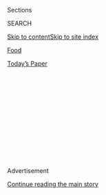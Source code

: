 <div id="app">

<div>

<div>

<div>

<div class="NYTAppHideMasthead css-1q2w90k e1suatyy0">

<div class="section css-ui9rw0 e1suatyy2">

<div class="css-eph4ug er09x8g0">

<div class="css-6n7j50">

</div>

<span class="css-1dv1kvn">Sections</span>

<div class="css-10488qs">

<span class="css-1dv1kvn">SEARCH</span>

</div>

[Skip to content](#site-content)[Skip to site
index](#site-index)

</div>

<div id="masthead-section-label" class="css-1wr3we4 eaxe0e00">

[Food](https://www.nytimes3xbfgragh.onion/section/food)

</div>

<div class="css-10698na e1huz5gh0">

</div>

</div>

<div id="masthead-bar-one" class="section hasLinks css-15hmgas e1csuq9d3">

<div class="css-uqyvli e1csuq9d0">

</div>

<div class="css-1uqjmks e1csuq9d1">

</div>

<div class="css-9e9ivx">

[](https://myaccount.nytimes3xbfgragh.onion/auth/login?response_type=cookie&client_id=vi)

</div>

<div class="css-1bvtpon e1csuq9d2">

[Today’s
Paper](https://www.nytimes3xbfgragh.onion/section/todayspaper)

</div>

</div>

</div>

</div>

<div data-aria-hidden="false">

<div id="site-content" data-role="main">

<div>

<div class="css-1aor85t" style="opacity:0.000000001;z-index:-1;visibility:hidden">

<div class="css-1hqnpie">

<div class="css-epjblv">

<span class="css-17xtcya">[Food](/section/food)</span><span class="css-x15j1o">|</span><span class="css-fwqvlz">For
Niven Patel, Farm-to-Table Cooking Means Taro and
Mangoes</span>

</div>

<div class="css-k008qs">

<div class="css-1iwv8en">

<span class="css-18z7m18"></span>

<div>

</div>

</div>

<span class="css-1n6z4y"></span>

<div class="css-1705lsu">

<div class="css-4xjgmj">

<div class="css-4skfbu" data-role="toolbar" data-aria-label="Social Media Share buttons, Save button, and Comments Panel with current comment count" data-testid="share-tools">

  - 
  - 
  - 
  - 
    
    <div class="css-6n7j50">
    
    </div>

  - 
  - 

</div>

</div>

</div>

</div>

</div>

</div>

<div class="css-13pd83m">

</div>

<div id="top-wrapper" class="css-1sy8kpn">

<div id="top-slug" class="css-l9onyx">

Advertisement

</div>

[Continue reading the main
story](#after-top)

<div class="ad top-wrapper" style="text-align:center;height:100%;display:block;min-height:250px">

<div id="top" class="place-ad" data-position="top" data-size-key="top">

</div>

</div>

<div id="after-top">

</div>

</div>

<div id="sponsor-wrapper" class="css-1hyfx7x">

<div id="sponsor-slug" class="css-19vbshk">

Supported by

</div>

[Continue reading the main
story](#after-sponsor)

<div id="sponsor" class="ad sponsor-wrapper" style="text-align:center;height:100%;display:block">

</div>

<div id="after-sponsor">

</div>

</div>

The
Chef

<div class="css-1vkm6nb ehdk2mb0">

# For Niven Patel, Farm-to-Table Cooking Means Taro and Mangoes

</div>

<div class="sizeLarge layoutHorizontal css-134dzg0 ejvbdkh1">

[](https://www.nytimes3xbfgragh.onion/slideshow/2017/08/14/dining/the-homesteader.html)

<div class="css-5nx6oe">

## The Homesteader

<div class="css-1xhl2m">

11 Photos

View Slide Show
<span class="css-t4350i">›</span>

</div>

</div>

<div class="css-79elbk">

<div class="css-hyytny">

</div>

![](https://static01.graylady3jvrrxbe.onion/images/2017/08/16/dining/16TROPICAL-slide-Y4KA/16TROPICAL-slide-Y4KA-articleLarge.jpg?quality=75&auto=webp&disable=upscale)

</div>

<div class="css-17ai7jg e15qwgfe0">

<span class="css-16f3y1r e13ogyst0">John Taggart for The New York
Times</span>

</div>

</div>

<div class="css-xt80pu e12qa4dv0">

<div class="css-18e8msd">

<div class="css-vp77d3 epjyd6m0">

<div class="css-1baulvz">

By <span class="css-1baulvz last-byline" itemprop="name">Rachel
Wharton</span>

</div>

</div>

  - Aug. 14,
    2017

  - 
    
    <div class="css-4xjgmj">
    
    <div class="css-d8bdto" data-role="toolbar" data-aria-label="Social Media Share buttons, Save button, and Comments Panel with current comment count" data-testid="share-tools">
    
      - 
      - 
      - 
      - 
        
        <div class="css-6n7j50">
        
        </div>
    
      - 
      - 
    
    </div>
    
    </div>

</div>

</div>

<div class="section meteredContent css-1r7ky0e" name="articleBody" itemprop="articleBody">

<div class="css-1fanzo5 StoryBodyCompanionColumn">

<div class="css-53u6y8">

HOMESTEAD, Fla. — August may not be the ideal time to visit Niven
Patel’s backyard farm.

It’s the middle of monsoon season here in South Florida, which means
that Mr. Patel’s two-acre property — which produces about 15 percent of
the produce for his restaurant, [Ghee Indian
Kitchen](http://gheemiami.com/), a half-hour north in greater Miami — is
besieged by mosquitoes, rain and humidity so intense that you can’t grow
tomatoes past April.

But summer does have its payoffs for those who choose to live at the
fertile edge of the Everglades. At a recent dinner party at Ranchopatel
— Mr. Patel’s gray stone house on Avocado Drive — the chef cut
waist-high taro leaves, dug his own white turmeric roots, plucked
teardrop Indian eggplants to stuff with crushed peanuts, and filled a
wheelbarrow with 200 pounds of mangoes destined for lassis and chutney.

His four towering mango trees — along with three avocado, a sapodilla
and 12 lychee trees by the driveway — were actually what drew Mr. Patel
to this property four years ago, when he was still the chef de cuisine
at [Michael’s Genuine Food & Drink](https://michaelsgenuine.com/) in
Miami.

“As soon as I drove in, I saw the lychee trees,” Mr. Patel said, “and it
just felt right.”

Mr. Patel, who turns 34 on Wednesday, was wise to trust his instincts.
Located in the only part of the contiguous United States with a tropical
monsoon climate — like those in India and Southeast Asia — Ranchopatel
gave him not just sweet fruit, but a new direction.

</div>

</div>

<div class="css-1fanzo5 StoryBodyCompanionColumn">

<div class="css-53u6y8">

Homestead is part of one of Florida’s most diverse agricultural regions.
Mr. Patel’s neighbors include ordinary owners of one-story homes with
impossibly lush lawns, as well as farmers who send conventional
supermarket vegetables north in December; large-scale exotic fruit
producers with groves of Thai white guavas or Pakistani mangoes; and
small-scale growers with roots across the Asian continent, the Caribbean
or South America. Many of those growers cultivate just a few acres,
their yards mixed carpets of foreign tree fruits, vegetables and herbs
that creep right up to the road.

These crops — hard-to-find tastes of home like Cambodian rice paddy
herb, Vietnamese coriander or moringa leaves — quietly make their way up
the East Coast and across the Midwest, said Valerie Imbruce, an economic
botanist who studied the area for her 2015 book, “[From Farm to Canal
Street](http://www.cornellpress.cornell.edu/book/?GCOI=80140100191750).”
There, you’ll mainly find them in niche grocery stores, she said,
“tucked away in the refrigerated section next to the bottled drinks.”

Go to an Indian market in New York City, for example, and you are likely
to spot green papaya or luffa gourd from Jalaram Produce, which Mahendra
Raolji has run in Homestead for 22 years. “He is the biggest Indian
farmer in probably the U.S.,” Mr. Patel said, “and he’s 10 minutes
away.”

That’s handy for Mr. Patel, who blends local sourcing with his family’s
home cooking. Born in Georgia and raised in Florida, Mr. Patel traces
his roots to the Indian state of Gujarat, as does his wife, Shivani.

At his four-month-old restaurant — a roomy modern space where jars of
ground Ranchopatel chiles serve as both pantry and folk art — Mr. Patel
may marinate the tropical game fish called wahoo in fresh turmeric,
serving a still-raw slice alongside bhel puri, a mix of puffed rice with
green mango and herby chutney. Charred local okra pods are seasoned with
black mustard seed and soaked with preserved heirloom tomatoes, which he
buys from farmer friends in spring. (The Florida vegetable season is
reversed, Mr. Patel explained. Crops that thrive in extraordinarily hot
and humid climates, like okra, beans and eggplant, are the only
vegetables that grow during the summer; Floridians import fresh tomatoes
and everything else from farmers up north.)

</div>

</div>

<div class="css-1fanzo5 StoryBodyCompanionColumn">

<div class="css-53u6y8">

Many Miami chefs work with local farmers or seek out special or native
ingredients, but with Ghee, Mr. Patel is a game changer for the region.
He is the first chef to draw such a sharp line from his cooking to the
unique potential of his agricultural landscape, linking his heritage to
his literal backyard.

“What he’s cooking and what he’s doing, and in this climate and in this
zone, are just like a match made in heaven,” said Michael Schwartz, the
executive chef and owner of Michael’s Genuine and a farm-to-table
pioneer in Miami.

“For me, it’s inspiring,” Mr. Schwartz said. “He’s certainly got
everyone thinking about new possibilities.”

Mr. Patel was still working for Mr. Schwartz when he decided to open
Ghee. “I never in my wildest dreams thought I would open up an Indian
restaurant,” said Mr. Patel, who has spent a majority of his 13-year
career cooking modern American food, much of it farm-to-table.

He first fell for hands-on growing six years ago while working as a chef
at a restaurant on Grand Cayman that kept an expansive kitchen garden.
After buying his house in Homestead in 2013, Mr. Patel had the land to
create his own: He recruited his kitchen staff at Michael’s to help
build out 14 32-foot-long raised beds just past the swimming pool.

Friends came to see, and he served them what his family always ate at
home: basmati rice with roasted garlic, ghee and chiles; a simple okra
curry; the hand-rolled Gujarati flatbread called rotli; a warm yogurt
soup flavored with homegrown curry leaf and thickened with grated
tomato, cucumber and tender, fresh pigeon peas.

His guests were blown away by the food, and Mr. Patel by their reaction:
“I thought, ‘We have to do this; we have to make a place that’s like
eating at home.’”

</div>

</div>

<div class="css-1fanzo5 StoryBodyCompanionColumn">

<div class="css-53u6y8">

Home, in fact, is where Ghee’s staff came to train, learning the
intricacies of the Indian kitchen from Mr. Patel, his wife and her
parents, who also live at Ranchopatel. (His father-in-law is a co-farmer
and the handyman, his mother-in-law is the restaurant’s second culinary
guru, and Ms. Patel works the dining room after spending the day at her
full-time job in human resources at a resort.)

“We would cook up a feast,” said Mr. Patel, who eventually started
summoning people over to eat it — chefs, brewers, farmers or food
producers, some of whom he knew only via Instagram. These free-form
dinners became legend, spread by social media posts showing sprouted
mung beans or spices being ground by a hand-powered stone mill.

Mr. Patel still lures crowds to Ranchopatel when he can. That backyard
dinner with the wheelbarrow full of mangoes, for example, was a feast
for about 30 on the family’s one day off that week. The guests included
a South Beach chef, a lawyer who runs one of Miami’s best-read food
blogs, the owner of an artisan tea company and most of Mr. Patel’s
staff, who pitched in to grill whole queen snappers slicked with
ginger-chile spice paste and to fill flatbreads with the purple Indian
yam called ratalu.

These connections are important to Mr. Patel, whose goal — beyond hiring
a farmer to convert the rest of his yard so he can grow more produce for
the restaurant by fall — is to foster the deep links between
agriculture, food professionals and diners that exist in many other
cities.

His sleep-deprived family might like it if the Ranchopatel gatherings
got a little smaller, though. “I invite too many people,” he said, “and
they get mad at me.”

Recipes: [**Eggplant
Ravaiya**](https://cooking.nytimes3xbfgragh.onion/recipes/1018887-eggplant-ravaiya "Eggplant ravaiya recipe")
| [**Roasted Mango or Banana
Lassi**](https://cooking.nytimes3xbfgragh.onion/recipes/1018886-roasted-mango-or-banana-lassi "Mango lassi recipe")

[*Follow NYT Food on
Facebook*](https://www.facebookcorewwwi.onion/nytfood/)*,*
[*Instagram*](https://instagram.com/nytfood)*,*
[*Twitter*](https://twitter.com/nytfood) *and*
[*Pinterest*](https://www.pinterest.com/nytfood/)*.* [*Get regular
updates from NYT Cooking, with recipe suggestions, cooking tips and
shopping
advice*](https://www.nytimes3xbfgragh.onion/newsletters/cooking)*.*

</div>

</div>

</div>

<div>

</div>

<div>

</div>

<div>

</div>

<div>

<div id="bottom-wrapper" class="css-1ede5it">

<div id="bottom-slug" class="css-l9onyx">

Advertisement

</div>

[Continue reading the main
story](#after-bottom)

<div id="bottom" class="ad bottom-wrapper" style="text-align:center;height:100%;display:block;min-height:90px">

</div>

<div id="after-bottom">

</div>

</div>

</div>

</div>

</div>

## Site Index

<div>

</div>

## Site Information Navigation

  - [© <span>2020</span> <span>The New York Times
    Company</span>](https://help.nytimes3xbfgragh.onion/hc/en-us/articles/115014792127-Copyright-notice)

<!-- end list -->

  - [NYTCo](https://www.nytco.com/)
  - [Contact
    Us](https://help.nytimes3xbfgragh.onion/hc/en-us/articles/115015385887-Contact-Us)
  - [Work with us](https://www.nytco.com/careers/)
  - [Advertise](https://nytmediakit.com/)
  - [T Brand Studio](http://www.tbrandstudio.com/)
  - [Your Ad
    Choices](https://www.nytimes3xbfgragh.onion/privacy/cookie-policy#how-do-i-manage-trackers)
  - [Privacy](https://www.nytimes3xbfgragh.onion/privacy)
  - [Terms of
    Service](https://help.nytimes3xbfgragh.onion/hc/en-us/articles/115014893428-Terms-of-service)
  - [Terms of
    Sale](https://help.nytimes3xbfgragh.onion/hc/en-us/articles/115014893968-Terms-of-sale)
  - [Site
    Map](https://spiderbites.nytimes3xbfgragh.onion)
  - [Help](https://help.nytimes3xbfgragh.onion/hc/en-us)
  - [Subscriptions](https://www.nytimes3xbfgragh.onion/subscription?campaignId=37WXW)

</div>

</div>

</div>

</div>
